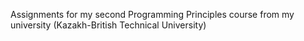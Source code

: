 Assignments for my second Programming Principles course from my university (Kazakh-British Technical University)
